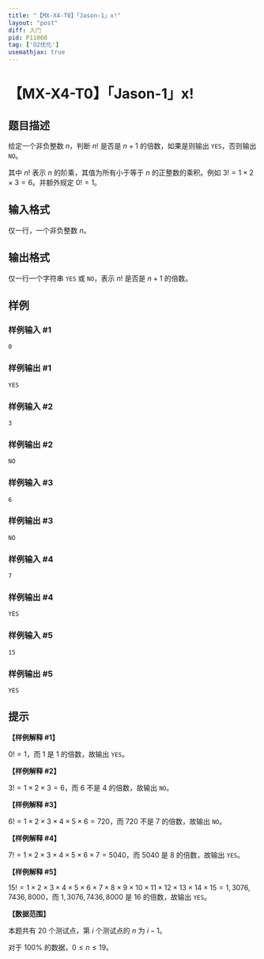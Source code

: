 ```yaml
---
title: "【MX-X4-T0】「Jason-1」x!"
layout: "post"
diff: 入门
pid: P11060
tag: ['O2优化']
usemathjax: true
---
```


# 【MX-X4-T0】「Jason-1」x!
## 题目描述

给定一个非负整数 $n$，判断 $n!$ 是否是 $n+1$ 的倍数，如果是则输出 `YES`，否则输出 `NO`。

其中 $n!$ 表示 $n$ 的阶乘，其值为所有小于等于 $n$ 的正整数的乘积。例如 $3! = 1 \times 2 \times 3 = 6$。并额外规定 $0! = 1$。
## 输入格式

仅一行，一个非负整数 $n$。
## 输出格式

仅一行一个字符串 `YES` 或 `NO`，表示 $n!$ 是否是 $n+1$ 的倍数。
## 样例

### 样例输入 #1
```
0

```
### 样例输出 #1
```
YES

```
### 样例输入 #2
```
3

```
### 样例输出 #2
```
NO

```
### 样例输入 #3
```
6

```
### 样例输出 #3
```
NO

```
### 样例输入 #4
```
7

```
### 样例输出 #4
```
YES

```
### 样例输入 #5
```
15

```
### 样例输出 #5
```
YES

```
## 提示

**【样例解释 #1】**

$0! = 1$，而 $1$ 是 $1$ 的倍数，故输出 `YES`。

**【样例解释 #2】**

$3! = 1 \times 2 \times 3 = 6$，而 $6$ 不是 $4$ 的倍数，故输出 `NO`。

**【样例解释 #3】**

$6! = 1 \times 2 \times 3 \times 4 \times 5 \times 6 = 720$，而 $720$ 不是 $7$ 的倍数，故输出 `NO`。

**【样例解释 #4】**

$7! = 1 \times 2 \times 3 \times 4 \times 5 \times 6 \times 7= 5040$，而 $5040$ 是 $8$ 的倍数，故输出 `YES`。

**【样例解释 #5】**

$15! = 1 \times 2 \times 3 \times 4 \times 5 \times 6 \times 7 \times 8 \times 9 \times 10 \times 11 \times 12 \times 13 \times 14 \times 15 = 1{,}3076{,}7436{,}8000$，而 $1{,}3076{,}7436{,}8000$ 是 $16$ 的倍数，故输出 `YES`。

**【数据范围】**

本题共有 $20$ 个测试点，第 $i$ 个测试点的 $n$ 为 $i-1$。

对于 $100\%$ 的数据，$0 \le n \le 19$。
